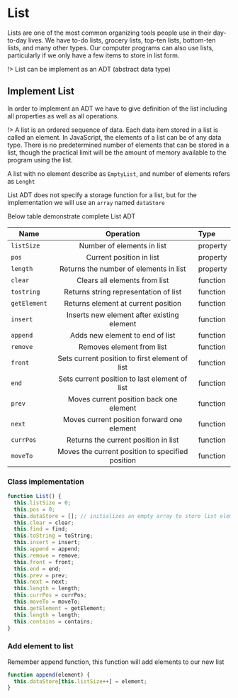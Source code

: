 # List

Lists are one of the most common organizing tools people use in their day-to-day lives.
We have to-do lists, grocery lists, top-ten lists, bottom-ten lists, and many other types.
Our computer programs can also use lists, particularly if we only have a few items to
store in list form.

!> List can be implement as an ADT (abstract data type)

## Implement List

In order to implement an ADT we have to give definition of the list including all properties as well as all operations.

!> A list is an ordered sequence of data. Each data item stored in a list is called an
element. In JavaScript, the elements of a list can be of any data type. There is no
predetermined number of elements that can be stored in a list, though the practical limit will be
the amount of memory available to the program using the list.

A list with no element describe as `EmptyList`, and number of elements refers as `Lenght`

List ADT does not specify a storage function for a list, but for the implementation we will use an `array` named `dataStore`

Below table demonstrate complete List ADT

| Name         |                    Operation                     | Type     |
| ------------ | :----------------------------------------------: | :------- |
| `listSize`   |            Number of elements in list            | property |
| `pos`        |             Current position in list             | property |
| `length`     |      Returns the number of elements in list      | property |
| `clear`      |          Clears all elements from list           | function |
| `tostring`   |      Returns string representation of list       | function |
| `getElement` |       Returns element at current position        | function |
| `insert`     |    Inserts new element after existing element    | function |
| `append`     |         Adds new element to end of list          | function |
| `remove`     |            Removes element from list             | function |
| `front`      |  Sets current position to first element of list  | function |
| `end`        |  Sets current position to last element of list   | function |
| `prev`       |     Moves current position back one element      | function |
| `next`       |    Moves current position forward one element    | function |
| `currPos`    |       Returns the current position in list       | function |
| `moveTo`     | Moves the current position to specified position | function |

### Class implementation

```js
function List() {
  this.listSize = 0;
  this.pos = 0;
  this.dataStore = []; // initializes an empty array to store list elements
  this.clear = clear;
  this.find = find;
  this.toString = toString;
  this.insert = insert;
  this.append = append;
  this.remove = remove;
  this.front = front;
  this.end = end;
  this.prev = prev;
  this.next = next;
  this.length = length;
  this.currPos = currPos;
  this.moveTo = moveTo;
  this.getElement = getElement;
  this.length = length;
  this.contains = contains;
}
```

### Add element to list

Remember append function, this function will add elements to our new list

```js
function append(element) {
  this.dataStore[this.listSize++] = element;
}
```
